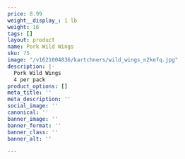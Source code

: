 ```yaml
---
price: 8.99
weight__display_: 1 lb
weight: 16
tags: []
layout: product
name: Pork Wild Wings
sku: 75
image: "/v1621004836/kartchners/wild_wings_n2kefq.jpg"
description: |-
  Pork Wild Wings
  4 per pack
product_options: []
meta_title: ''
meta_description: ''
social_image: ''
canonical: ''
banner_image: ''
banner_format: ''
banner_class: ''
banner_alt: ''

---
```

